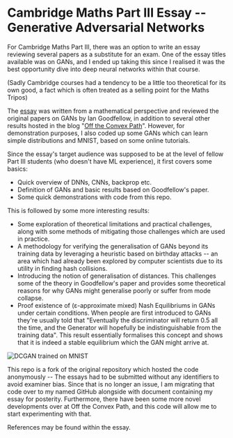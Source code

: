 # Cambridge Maths Part III Essay -- Generative Adversarial Networks
For Cambridge Maths Part III, there was an option to write an essay reviewing several papers as a substitute for an exam. One of the essay titles available was on GANs, and I ended up taking this since I realised it was the best opportunity dive into deep neural networks within that course. 

(Sadly Cambridge courses had a tendency to be a little too theoretical for its own good, a fact which is often treated as a selling point for the Maths Tripos)

The [essay](https://github.com/charliexchen/GANEssay/blob/master/GAN%20Essay/GANEssay.pdf) was written from a mathematical perspective and reviewed the original papers on GANs by Ian Goodfellow, in addition to several other results hosted in the blog "[Off the Convex Path](https://www.offconvex.org/)".
However, for demonstration purposes, I also coded up some GANs which can learn simple distributions and MNIST, based on some online tutorials. 

Since the essay's target audience was supposed to be at the level of fellow Part III students (who doesn't have ML experience), it first covers some basics:
 * Quick overview of DNNs, CNNs, backprop etc.
 * Definition of GANs and basic results based on Goodfellow's paper.
 * Some quick demonstrations with code from this repo.

This is followed by some more interesting results:
 * Some exploration of theoretical limitations and practical challenges, along with some methods of mitigating those challenges which are used in practice.
 * A methodology for verifying the generalisation of GANs beyond its training data by leveraging a heuristic based on birthday attacks -- an area which had already been explored by computer scientists due to its utility in finding hash collisions.
 * Introducing the notion of generalisation of distances. This challenges some of the theory in Goodfellow's paper and provides some theoretical reasons for why GANs might generalise poorly or suffer from mode collapse.
 * Proof existence of (ε-approximate mixed) Nash Equilibriums in GANs under certain conditions. When people are first introduced to GANs they're usually told that "Eventually the discriminator will return 0.5 all the time, and the Generator will hopefully be indistinguishable from the training data". This result essentially formalises this concept and shows that it is indeed a stable equilibrium which the GAN might arrive at.


![DCGAN trained on MNIST](https://github.com/charliexchen/GANEssay/blob/master/GAN%20Essay/MNIST.png?raw=true)

This repo is a fork of the original repository which hosted the code anonymously -- The essays had to be submitted without any identifiers to avoid examiner bias. 
Since that is no longer an issue, I am migrating that code over to my named GitHub alongside with document containing my essay for posterity. Furthermore, there have been some more novel developments over at Off the Convex Path, and this code will allow me to start experimenting with that.

References may be found within the essay.



